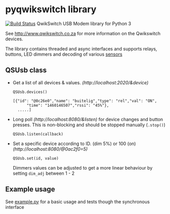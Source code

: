 # pyqwikswitch library 
[![Build Status](https://travis-ci.com/kellerza/pyqwikswitch.svg?branch=master)](https://travis-ci.com/kellerza/pyqwikswitch)
QwikSwitch USB Modem library for Python 3

  See http://www.qwikswitch.co.za for more information on the Qwikswitch devices. 

  The library contains threaded and async interfaces and supports relays, buttons, LED dimmers and decoding of various [sensors](https://github.com/kellerza/pyqwikswitch/blob/master/pyqwikswitch/qwikswitch.py#L277)

##  QSUsb class

* Get a list of all devices & values. *(http://localhost:2020/&device)*

  `QSUsb.devices()`

  ```
  [{"id": "@0c26e0","name": "buitelig","type": "rel","val": "ON",
        "time": "1460146507","rssi": "45%"},
    .....]
  ```

* Long poll *(http://localhost:8080/&listen)* for device changes and
    button presses. This is non-blocking and should be stopped manually (`.stop()`)

  `QSUsb.listen(callback)`


* Set a specific device according to ID. (dim 5%) or 100 (on) *(http://localhost:8080/@0ac2f0=5)*

  `QSUsb.set(id, value)`

  Dimmers values can be adjusted to get a more linear behaviour by setting `dim_adj` between 1 - 2


## Example usage

See [example.py](./example.py) for a basic usage and tests though the synchronous interface
